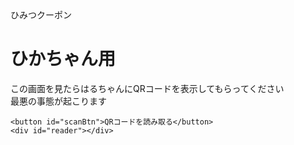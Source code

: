 <!DOCTYPE html>
<html lang="ja">
<head>
  <meta charset="UTF-8">
  <title>ひかちゃんクーポン</title> 
  <meta name="viewport" content="width=device-width, initial-scale=1.0">
  <style>
    /* CSSは省略せず全部OK */
    /* あなたのCSSそのままで大丈夫です */
  </style>
</head>
<body>
  <div class="coupon-box">
    <div class="ribbon">ひみつクーポン</div>
    <h1>ひかちゃん用</h1>
    <p>この画面を見たらはるちゃんにQRコードを表示してもらってください<br>最悪の事態が起こります</p>

    <button id="scanBtn">QRコードを読み取る</button>
    <div id="reader"></div>
  </div>

  <!-- 正しいライブラリURL -->
  <script src="https://unpkg.com/html5-qrcode/minified/html5-qrcode.min.js"></script>

  <script>
    document.addEventListener('DOMContentLoaded', function () {
      const button = document.getElementById("scanBtn");
      const reader = document.getElementById("reader");

      button.addEventListener('click', function () {
        reader.style.display = 'block';
        console.log("ボタン押された"); 

        const html5QrCode = new Html5Qrcode("reader");
        html5QrCode.start(
          { facingMode: "environment" },
          {
            fps: 10,
            qrbox: 250
          },
          (decodedText) => {
            alert("QRコード読み取り成功！移動します！");
            window.location.href = decodedText;
          },
          (errorMessage) => {
            console.warn("読み取り中エラー:", errorMessage);
          }
        ).catch((err) => {
          alert("カメラ起動に失敗！iPhoneの設定でSafariのカメラ許可を確認してね！");
          console.error("起動失敗:", err);
        });
      });
    });
  </script>
</body>
</html>

        

